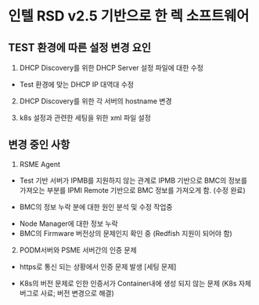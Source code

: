 # 인텔 RSD v2.5 기반으로 한 렉 소프트웨어 

## TEST 환경에 따른 설정 변경 요인
 1. DHCP Discovery를 위한 DHCP Server 설정 파일에 대한 수정
   - Test 환경에 맞는 DHCP IP 대역대 수정

 2. DHCP Discovery를 위한 각 서버의 hostname 변경
    
 3. k8s 설정과 관련한 세팅을 위한 xml 파일 설정

## 변경 중인 사항
 1. RSME Agent 
  - Test 기반 서버가 IPMB를 지원하지 않는 관계로 IPMB 기반으로 BMC의 정보를 가져오는 부분를
    IPMI Remote 기반으로 BMC 정보를 가져오게 함. (수정 완료)

  - BMC의 정보 누락 분에 대한 원인 분석 및 수정 작업중
   * Node Manager에 대한 정보 누락
   * BMC의 Firmware 버전상의 문제인지 확인 중 (Redfish 지원이 되어야 함)
  

 2. PODM서버와 PSME 서버간의 인증 문제
  - https로 통신 되는 상황에서 인증 문제 발생 [세팅 문제]
   * K8s의 버전 문제로 인한 인증서가 Container내에 생성 되지 않는 문제 (K8s 자체 버그로 사료; 버전 변경으로 해결)   


